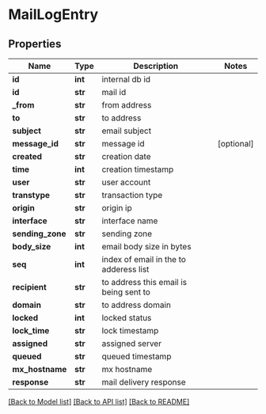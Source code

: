 # MailLogEntry

## Properties
Name | Type | Description | Notes
------------ | ------------- | ------------- | -------------
**id** | **int** | internal db id | 
**id** | **str** | mail id | 
**_from** | **str** | from address | 
**to** | **str** | to address | 
**subject** | **str** | email subject | 
**message_id** | **str** | message id | [optional] 
**created** | **str** | creation date | 
**time** | **int** | creation timestamp | 
**user** | **str** | user account | 
**transtype** | **str** | transaction type | 
**origin** | **str** | origin ip | 
**interface** | **str** | interface name | 
**sending_zone** | **str** | sending zone | 
**body_size** | **int** | email body size in bytes | 
**seq** | **int** | index of email in the to adderess list | 
**recipient** | **str** | to address this email is being sent to | 
**domain** | **str** | to address domain | 
**locked** | **int** | locked status | 
**lock_time** | **str** | lock timestamp | 
**assigned** | **str** | assigned server | 
**queued** | **str** | queued timestamp | 
**mx_hostname** | **str** | mx hostname | 
**response** | **str** | mail delivery response | 

[[Back to Model list]](../README.md#documentation-for-models) [[Back to API list]](../README.md#documentation-for-api-endpoints) [[Back to README]](../README.md)

